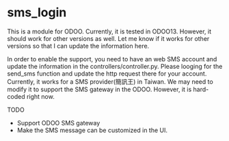 # sms_login

This is a module for ODOO. Currently, it is tested in ODOO13. However, it should work for other versions as well. Let me know if it works for other versions so that I can update the information here.

In order to enable the support, you need to have an web SMS account and update the information in the controllers/controller.py. Please looging for the send_sms function and update the http request there for your account. Currently, it works for a SMS provider(簡訊王) in Taiwan. We may need to modify it to support the SMS gateway in the ODOO. However, it is hard-coded right now.

TODO
* Support ODOO SMS gateway
* Make the SMS message can be customized in the UI.
